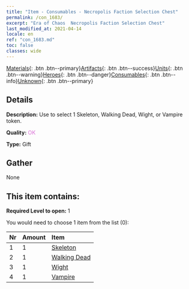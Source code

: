 ```yaml
---
title: "Item - Consumables - Necropolis Faction Selection Chest"
permalink: /con_1683/
excerpt: "Era of Chaos  Necropolis Faction Selection Chest"
last_modified_at: 2021-04-14
locale: en
ref: "con_1683.md"
toc: false
classes: wide
---
```

 [Materials](/Items/){: .btn .btn--primary}[Artifacts](/Items/Artifacts/){: .btn .btn--success}[Units](/Items/Units/){: .btn .btn--warning}[Heroes](/Items/Heroes/){: .btn .btn--danger}[Consumables](/Items/Consumables/){: .btn .btn--info}[Unknown](/Items/Unknown/){: .btn .btn--primary}

## Details
 **Description:** Use to select 1 Skeleton, Walking Dead, Wight, or Vampire token.

 **Quality:** <span style="color: #DA70D6">OK</span>

 **Type:** Gift

## Gather

  None

## This item contains:

 **Required Level to open:** 1

 You would need to choose 1 item from the list (0):

  | Nr | Amount |     Item    |
  |:---|:-------|:------------|
  | 1 | 1 | [Skeleton](/Items/unt_208/) | 
  | 2 | 1 | [Walking Dead](/Items/unt_209/) | 
  | 3 | 1 | [Wight](/Items/unt_210/) | 
  | 4 | 1 | [Vampire](/Items/unt_211/) | 
